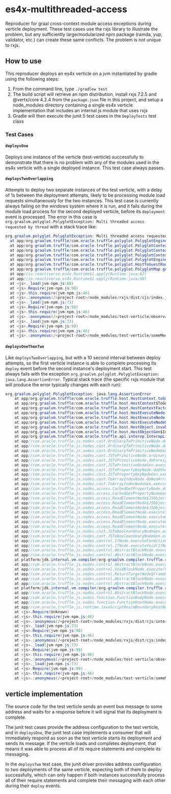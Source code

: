 # es4x-multithreaded-access
Reproducer for graal cross-context module access exceptions during verticle deployment. These test cases use the rxjs library to illustrate the problem, but any sufficiently large/modularized npm package (ramda, yup, validator, etc.) can create these same conflicts. The problem is not unique to rxjs.

## How to use
This reproducer deploys an es4x verticle on a jvm instantiated by gradle using the following steps:
1. From the command line, type `./gradlew test`
2. The build script will retrieve an npm distribution, install rxjs 7.2.5 and @vertx/core 4.2.4 from the `package.json` file in this project, and setup a node_modules directory containing a single es4x verticle implementation that includes an internal js module that uses rxjs
3. Gradle will then execute the junit 5 test cases in the `DeployTests` test class
### Test Cases
#### `deploysOne`
Deploys one instance of the verticle (test-verticle) successfully to demonstrate that there is no problem with any of the modules used in the es4x verticle with a single deployed instance. This test case always passes.
#### `deploysTwoOverlapping`
Attempts to deploy two separate instances of the test verticle, with a delay of 1s between the deployment attempts, likely to be processing module load requests simultaneously for the two instances. This test case is currently always failing on the windows system where it is run, and it fails during the module load process for the second deployed verticle, before its `deployment` event is processed. The error in this case is `org.graalvm.polyglot.PolyglotException: Multi threaded access requested by thread` with a stack trace like:
```java
org.graalvm.polyglot.PolyglotException: Multi threaded access requested by thread Thread[vert.x-eventloop-thread-2,5,main] but is not allowed for language(s) js.
  at app/org.graalvm.truffle/com.oracle.truffle.polyglot.PolyglotEngineException.illegalState(PolyglotEngineException.java:129)
  at app/org.graalvm.truffle/com.oracle.truffle.polyglot.PolyglotContextImpl.throwDeniedThreadAccess(PolyglotContextImpl.java:1034)
  at app/org.graalvm.truffle/com.oracle.truffle.polyglot.PolyglotContextImpl.checkAllThreadAccesses(PolyglotContextImpl.java:893)
  at app/org.graalvm.truffle/com.oracle.truffle.polyglot.PolyglotContextImpl.enterThreadChanged(PolyglotContextImpl.java:723)
  at app/org.graalvm.truffle/com.oracle.truffle.polyglot.PolyglotEngineImpl.enterCached(PolyglotEngineImpl.java:1991)
  at app/org.graalvm.truffle/com.oracle.truffle.polyglot.HostToGuestRootNode.execute(HostToGuestRootNode.java:110)
  at app/org.graalvm.truffle/com.oracle.truffle.polyglot.PolyglotMap.get(PolyglotMap.java:127)
  at app//io.reactiverse.es4x.Runtime$1.apply(Runtime.java:82)
  at app//io.reactiverse.es4x.Runtime$1.apply(Runtime.java:58)
  at <js>._load(jvm-npm.js:68)
  at <js>.Require(jvm-npm.js:98)
  at <js>.this.require(jvm-npm.js:46)
  at <js>.:anonymous(/<project-root>/node_modules/rxjs/dist/cjs/index.js:220)
  at <js>._load(jvm-npm.js:73)
  at <js>.Require(jvm-npm.js:98)
  at <js>.this.require(jvm-npm.js:46)
  at <js>.:anonymous(/<project-root>/node_modules/test-verticle/observables.js:11)
  at <js>._load(jvm-npm.js:73)
  at <js>.Require(jvm-npm.js:98)
  at <js>.this.require(jvm-npm.js:46)
  at <js>.:anonymous(/<project-root>/node_modules/test-verticle/someModule.js:9)
```
#### `deploysOneThenTwo`
Like `deploysTwoOverlapping`, but with a 10 second interval between deploy attempts, so the first verticle instance is able to complete processing its `deploy` event before the second instance's deployment start. This test always fails with the exception `org.graalvm.polyglot.PolyglotException: java.lang.AssertionError`. Typical stack trace (the specific rxjs module that will produce the error typically changes with each run):
```java
org.graalvm.polyglot.PolyglotException: java.lang.AssertionError
    at app/org.graalvm.truffle/com.oracle.truffle.host.HostContext.toGuestValue(HostContext.java:274)
    at app/org.graalvm.truffle/com.oracle.truffle.host.HostContext$ToGuestValueNode.doCached(HostContext.java:305)
    at app/org.graalvm.truffle/com.oracle.truffle.host.HostContextFactory$ToGuestValueNodeGen.execute(HostContextFactory.java:43)
    at app/org.graalvm.truffle/com.oracle.truffle.host.HostExecuteNode.doInvoke(HostExecuteNode.java:872)
    at app/org.graalvm.truffle/com.oracle.truffle.host.HostExecuteNode.doFixed(HostExecuteNode.java:137)
    at app/org.graalvm.truffle/com.oracle.truffle.host.HostExecuteNodeGen.execute(HostExecuteNodeGen.java:61)
    at app/org.graalvm.truffle/com.oracle.truffle.host.HostObject.invokeMember(HostObject.java:451)
    at app/org.graalvm.truffle/com.oracle.truffle.host.HostObjectGen$InteropLibraryExports$Cached.invokeMember(HostObjectGen.java:2674)
    at app/org.graalvm.truffle/com.oracle.truffle.api.interop.InteropLibrary$Asserts.invokeMember(InteropLibrary.java:3411)
    at app//com.oracle.truffle.js.nodes.cast.OrdinaryToPrimitiveNode.doForeignHintString(OrdinaryToPrimitiveNode.java:172)
    at app//com.oracle.truffle.js.nodes.cast.OrdinaryToPrimitiveNode.doForeign(OrdinaryToPrimitiveNode.java:108)
    at app//com.oracle.truffle.js.nodes.cast.OrdinaryToPrimitiveNodeGen.execute(OrdinaryToPrimitiveNodeGen.java:57)
    at app//com.oracle.truffle.js.nodes.cast.JSToPrimitiveNode.ordinaryToPrimitive(JSToPrimitiveNode.java:302)
    at app//com.oracle.truffle.js.nodes.cast.JSToPrimitiveNode.doForeignObject(JSToPrimitiveNode.java:252)
    at app//com.oracle.truffle.js.nodes.cast.JSToPrimitiveNodeGen.execute(JSToPrimitiveNodeGen.java:111)
    at app//com.oracle.truffle.js.nodes.cast.JSToPropertyKeyNode.doOther(JSToPropertyKeyNode.java:82)
    at app//com.oracle.truffle.js.nodes.cast.JSToPropertyKeyNodeGen.execute(JSToPropertyKeyNodeGen.java:47)
    at app//com.oracle.truffle.js.nodes.cast.ToArrayIndexNode.doNonArrayIndex(ToArrayIndexNode.java:175)
    at app//com.oracle.truffle.js.nodes.cast.ToArrayIndexNodeGen.execute(ToArrayIndexNodeGen.java:135)
    at app//com.oracle.truffle.js.nodes.access.CachedGetPropertyNode.doGeneric(CachedGetPropertyNode.java:116)
    at app//com.oracle.truffle.js.nodes.access.CachedGetPropertyNodeGen.execute(CachedGetPropertyNodeGen.java:83)
    at app//com.oracle.truffle.js.nodes.access.ReadElementNode$JSObjectReadElementNonArrayTypeCacheNode.execute(ReadElementNode.java:812)
    at app//com.oracle.truffle.js.nodes.access.ReadElementNode$JSObjectReadElementTypeCacheNode.readNonArrayObjectIndex(ReadElementNode.java:675)
    at app//com.oracle.truffle.js.nodes.access.ReadElementNode$JSObjectReadElementTypeCacheNode.executeWithTargetAndIndexUnchecked(ReadElementNode.java:662)
    at app//com.oracle.truffle.js.nodes.access.ReadElementNode.executeTypeDispatch(ReadElementNode.java:335)
    at app//com.oracle.truffle.js.nodes.access.ReadElementNode.executeWithTargetAndIndex(ReadElementNode.java:303)
    at app//com.oracle.truffle.js.nodes.access.ReadElementNode.executeWithTarget(ReadElementNode.java:230)
    at app//com.oracle.truffle.js.nodes.access.ReadElementNode.execute(ReadElementNode.java:186)
    at app//com.oracle.truffle.js.nodes.cast.JSToBooleanUnaryNodeGen.executeBoolean_generic4(JSToBooleanUnaryNodeGen.java:170)
    at app//com.oracle.truffle.js.nodes.cast.JSToBooleanUnaryNodeGen.executeBoolean(JSToBooleanUnaryNodeGen.java:108)
    at app//com.oracle.truffle.js.nodes.control.IfNode.executeCondition(IfNode.java:236)
    at app//com.oracle.truffle.js.nodes.control.IfNode.executeVoid(IfNode.java:176)
    at app//com.oracle.truffle.js.nodes.control.AbstractBlockNode.executeVoid(AbstractBlockNode.java:80)
    at app//com.oracle.truffle.js.nodes.control.AbstractBlockNode.executeVoid(AbstractBlockNode.java:55)
    at platform/jdk.internal.vm.compiler/org.graalvm.compiler.truffle.runtime.OptimizedBlockNode.executeVoid(OptimizedBlockNode.java:124)
    at app//com.oracle.truffle.js.nodes.control.AbstractBlockNode.executeVoid(AbstractBlockNode.java:70)
    at app//com.oracle.truffle.js.nodes.control.VoidBlockNode.execute(VoidBlockNode.java:61)
    at app//com.oracle.truffle.js.nodes.control.ReturnTargetNode$FrameReturnTargetNode.execute(ReturnTargetNode.java:124)
    at app//com.oracle.truffle.js.nodes.control.AbstractBlockNode.executeGeneric(AbstractBlockNode.java:85)
    at app//com.oracle.truffle.js.nodes.control.AbstractBlockNode.executeGeneric(AbstractBlockNode.java:55)
    at platform/jdk.internal.vm.compiler/org.graalvm.compiler.truffle.runtime.OptimizedBlockNode.executeGeneric(OptimizedBlockNode.java:81)
    at app//com.oracle.truffle.js.nodes.control.AbstractBlockNode.execute(AbstractBlockNode.java:75)
    at app//com.oracle.truffle.js.nodes.function.FunctionBodyNode.execute(FunctionBodyNode.java:73)
    at app//com.oracle.truffle.js.nodes.function.FunctionRootNode.executeInRealm(FunctionRootNode.java:143)
    at app//com.oracle.truffle.js.runtime.JavaScriptRealmBoundaryRootNode.execute(JavaScriptRealmBoundaryRootNode.java:92)
    at <js>.Require(Unknown)
    at <js>.this.require(jvm-npm.js:46)
    at <js>.:anonymous(/<project-root>/node_modules/rxjs/dist/cjs/internal/operators/pairwise.js:5)
    at <js>._load(jvm-npm.js:73)
    at <js>.Require(jvm-npm.js:98)
    at <js>.this.require(jvm-npm.js:46)
    at <js>.:anonymous(/<project-root>/node_modules/rxjs/dist/cjs/index.js:254)
    at <js>._load(jvm-npm.js:73)
    at <js>.Require(jvm-npm.js:98)
    at <js>.this.require(jvm-npm.js:46)
    at <js>.:anonymous(/<project-root>/node_modules/test-verticle/observables.js:11)
    at <js>._load(jvm-npm.js:73)
    at <js>.Require(jvm-npm.js:98)
    at <js>.this.require(jvm-npm.js:46)
    at <js>.:anonymous(/<project-root>/node_modules/test-verticle/someModule.js:9)
```

## verticle implementation
The source code for the test verticle sends an event bus message to some address and waits for a response before it will signal that its deployment is complete.

The junit test cases provide the address configuration to the test verticle, and in `deploysOne`, the junit test case implements a consumer that will immediately respond as soon as the test verticle starts its deployment and sends its message. If the verticle loads and completes deployment, that means it was able to process all of its require statements and complete its messaging.

In the `deploysTwo` test case, the junit driver provides address configuration to two deployments of the same verticle, expecting both of them to deploy successfully, which can only happen if both instances successfully process all of their require statements and complete their messaging with each other during their `deploy` events.
